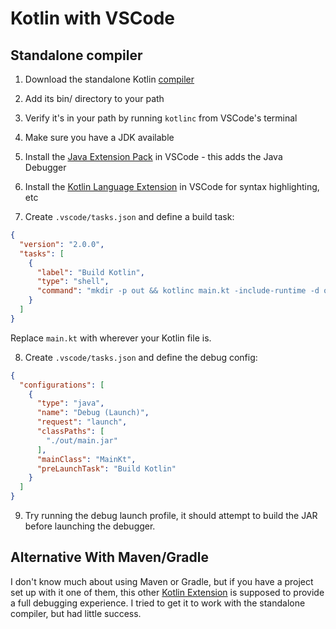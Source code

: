 # Kotlin with VSCode

## Standalone compiler

1. Download the standalone Kotlin [compiler](https://github.com/JetBrains/kotlin/releases/tag/v1.4.20)

2. Add its bin/ directory to your path

3. Verify it's in your path by running `kotlinc` from VSCode's terminal

4. Make sure you have a JDK available

5. Install the [Java Extension Pack](https://marketplace.visualstudio.com/items?itemName=vscjava.vscode-java-pack) in VSCode - this adds the Java Debugger

6. Install the [Kotlin Language Extension](https://marketplace.visualstudio.com/items?itemName=mathiasfrohlich.kotlin) in VSCode for syntax highlighting, etc

7. Create `.vscode/tasks.json` and define a build task:

```json
{
  "version": "2.0.0",
  "tasks": [
    {
      "label": "Build Kotlin",
      "type": "shell",
      "command": "mkdir -p out && kotlinc main.kt -include-runtime -d out/main.jar"
    }
  ]
}
```

Replace `main.kt` with wherever your Kotlin file is.

8. Create `.vscode/tasks.json` and define the debug config:

```json
{
  "configurations": [
    {
      "type": "java",
      "name": "Debug (Launch)",
      "request": "launch",
      "classPaths": [
        "./out/main.jar"
      ],
      "mainClass": "MainKt",
      "preLaunchTask": "Build Kotlin"
    }
  ]
}
```

9. Try running the debug launch profile, it should attempt to build the JAR
before launching the debugger.

## Alternative With Maven/Gradle

I don't know much about using Maven or Gradle, but if you have a project set up
with it one of them, this other [Kotlin Extension](https://marketplace.visualstudio.com/items?itemName=fwcd.kotlin)
is supposed to provide a full debugging experience.  I tried to get it to work
with the standalone compiler, but had little success.